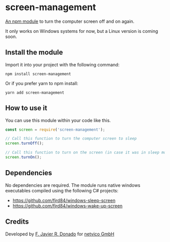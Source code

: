 # screen-management

[An npm module](https://www.npmjs.com/package/screen-management) to turn the computer screen off and on again.

It only works on Windows systems for now, but a Linux version is coming soon.

## Install the module

Import it into your project with the following command:

`npm install screen-management`

Or if you prefer yarn to npm install:

`yarn add screen-management` 

## How to use it

You can use this module within your code like this.

```js
const screen = require('screen-management');

// Call this function to turn the computer screen to sleep
screen.turnOff(); 

// Call this function to turn on the screen (in case it was in sleep mode)
screen.turnOn(); 
```

## Dependencies

No dependencies are required. The module runs native windows executables compiled using the following C# projects:

- https://github.com/fjrd84/windows-sleep-screen
- https://github.com/fjrd84/windows-wake-up-screen

## Credits

Developed by [F. Javier R. Donado](https://www.jdonado.com) for [netvico GmbH](http://www.netvico.com)